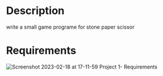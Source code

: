 # Description
write a small game programe for stone paper scissor
# Requirements
![Screenshot 2023-02-18 at 17-11-59 Project 1- Requirements](https://user-images.githubusercontent.com/76912120/219873371-9277eb47-1d61-4fa9-b6e1-6fc5263e3138.png)
